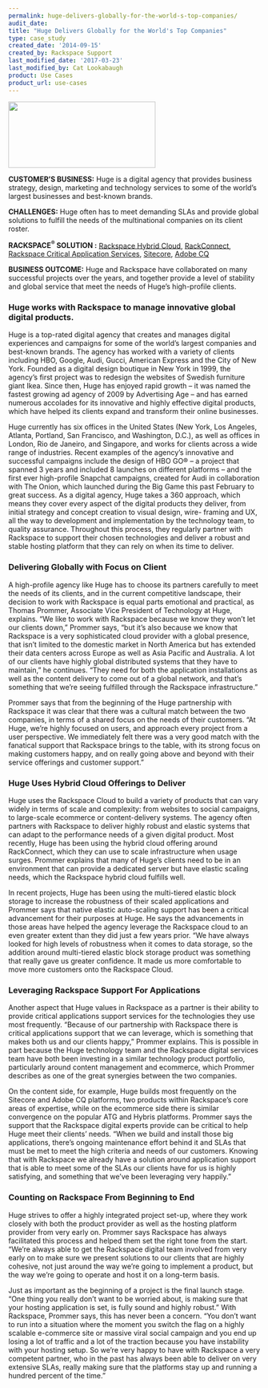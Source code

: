 ```yaml
---
permalink: huge-delivers-globally-for-the-world-s-top-companies/
audit_date:
title: "Huge Delivers Globally for the World's Top Companies"
type: case_study
created_date: '2014-09-15'
created_by: Rackspace Support
last_modified_date: '2017-03-23'
last_modified_by: Cat Lookabaugh
product: Use Cases
product_url: use-cases
---
```


<a href="http://www.hugeinc.com/">
   <img src="{% asset_path use-cases/huge-delivers-globally-for-the-world-s-top-companies/HugeLogo.png %}" width="294" height="132" />
</a>

**CUSTOMER’S BUSINESS:** Huge is a digital agency that provides business
strategy, design, marketing and technology services to some of the world’s
largest businesses and best-known brands.

**CHALLENGES:** Huge often has to meet demanding SLAs and provide global
solutions to fulfill the needs of the multinational companies on its
client roster.

**RACKSPACE<sup>&reg;</sup> SOLUTION :** [Rackspace Hybrid
Cloud](http://www.rackspace.com/cloud/hybrid/),
[RackConnect](http://www.rackspace.com/cloud/hybrid/rackconnect),
[Rackspace Critical Application
Services](http://www.rackspace.com/enterprise-cloud-solutions/critical-applications/),
[Sitecore](http://www.rackspace.com/wcm/sitecore), [Adobe
CQ](http://www.rackspace.com/wcm/aem/)

**BUSINESS OUTCOME:** Huge and Rackspace have collaborated on many
successful projects over the years, and together provide a level of
stability and global service that meet the needs of Huge’s high-profile
clients.

### Huge works with Rackspace to manage innovative global digital products.

Huge is a top-rated digital agency that creates and manages digital
experiences and campaigns for some of the world’s largest companies and
best-known brands. The agency has worked with a variety of clients
including HBO, Google, Audi, Gucci, American Express and the City of New
York. Founded as a digital design boutique in New York in 1999, the
agency’s first project was to redesign the websites of Swedish furniture
giant Ikea. Since then, Huge has enjoyed rapid growth – it was named the
fastest growing ad agency of 2009 by Advertising Age – and has earned
numerous accolades for its innovative and highly effective digital
products, which have helped its clients expand and transform their
online businesses.

Huge currently has six offices in the United States (New York, Los
Angeles, Atlanta, Portland, San Francisco, and Washington, D.C.), as
well as offices in London, Rio de Janeiro, and Singapore, and works for
clients across a wide range of industries. Recent examples of the
agency’s innovative and successful campaigns include the design of HBO
GO® – a project that spanned 3 years and included 8 launches on
different platforms – and the first ever high-profile Snapchat
campaigns, created for Audi in collaboration with The Onion, which
launched during the Big Game this past February to great success. As a
digital agency, Huge takes a 360 approach, which means they cover every
aspect of the digital products they deliver, from initial strategy and
concept creation to visual design, wire- framing and UX, all the way to
development and implementation by the technology team, to quality
assurance. Throughout this process, they regularly partner with
Rackspace to support their chosen technologies and deliver a robust and
stable hosting platform that they can rely on when its time to deliver.

### Delivering Globally with Focus on Client

A high-profile agency like Huge has to choose its partners carefully to
meet the needs of its clients, and in the current competitive landscape,
their decision to work with Rackspace is equal parts emotional and
practical, as Thomas Prommer, Associate Vice President of Technology at
Huge, explains. “We like to work with Rackspace because we know they
won’t let our clients down,” Prommer says, “but it’s also because we
know that Rackspace is a very sophisticated cloud provider with a global
presence, that isn’t limited to the domestic market in North America but
has extended their data centers across Europe as well as Asia Pacific
and Australia. A lot of our clients have highly global distributed
systems that they have to maintain,” he continues. “They need for both
the application installations as well as the content delivery to come
out of a global network, and that’s something that we’re seeing
fulfilled through the Rackspace infrastructure.”

Prommer says that from the beginning of the Huge partnership with
Rackspace it was clear that there was a cultural match between the two
companies, in terms of a shared focus on the needs of their customers.
“At Huge, we’re highly focused on users, and approach every project from
a user perspective. We immediately felt there was a very good match with
the fanatical support that Rackspace brings to the table, with its
strong focus on making customers happy, and on really going above and
beyond with their service offerings and customer support.”

### Huge Uses Hybrid Cloud Offerings to Deliver

Huge uses the Rackspace Cloud to build a variety of products that can
vary widely in terms of scale and complexity: from websites to social
campaigns, to large-scale ecommerce or content-delivery systems. The
agency often partners with Rackspace to deliver highly robust and
elastic systems that can adapt to the performance needs of a given
digital product. Most recently, Huge has been using the hybrid cloud
offering around RackConnect, which they can use to scale infrastructure
when usage surges. Prommer explains that many of Huge’s clients need to
be in an environment that can provide a dedicated server but have
elastic scaling needs, which the Rackspace hybrid cloud fulfills well.

In recent projects, Huge has been using the multi-tiered elastic block
storage to increase the robustness of their scaled applications and
Prommer says that native elastic auto-scaling support has been a
critical advancement for their purposes at Huge. He says the
advancements in those areas have helped the agency leverage the
Rackspace cloud to an even greater extent than they did just a few years
prior. “We have always looked for high levels of robustness when it
comes to data storage, so the addition around multi-tiered elastic block
storage product was something that really gave us greater confidence. It
made us more comfortable to move more customers onto the Rackspace
Cloud.

### Leveraging Rackspace Support For Applications

Another aspect that Huge values in Rackspace as a partner is their
ability to provide critical applications support services for the
technologies they use most frequently. “Because of our partnership with
Rackspace there is critical applications support that we can leverage,
which is something that makes both us and our clients happy,” Prommer
explains. This is possible in part because the Huge technology team and
the Rackspace digital services team have both been investing in a
similar technology product portfolio, particularly around content
management and ecommerce, which Prommer describes as one of the great
synergies between the two companies.

On the content side, for example, Huge builds most frequently on the
Sitecore and Adobe CQ platforms, two products within Rackspace’s core
areas of expertise, while on the ecommerce side there is similar
convergence on the popular ATG and Hybris platforms. Prommer says the
support that the Rackspace digital experts provide can be critical to
help Huge meet their clients’ needs. “When we build and install those
big applications, there’s ongoing maintenance effort behind it and SLAs
that must be met to meet the high criteria and needs of our customers.
Knowing that with Rackspace we already have a solution around
application support that is able to meet some of the SLAs our clients
have for us is highly satisfying, and something that we’ve been
leveraging very happily.”

### Counting on Rackspace From Beginning to End

Huge strives to offer a highly integrated project set-up, where they
work closely with both the product provider as well as the hosting
platform provider from very early on. Prommer says Rackspace has always
facilitated this process and helped them set the right tone from the
start. “We’re always able to get the Rackspace digital team involved
from very early on to make sure we present solutions to our clients that
are highly cohesive, not just around the way we’re going to implement a
product, but the way we’re going to operate and host it on a long-term
basis.

Just as important as the beginning of a project is the final launch
stage. “One thing you really don’t want to be worried about, is making
sure that your hosting application is set, is fully sound and highly
robust.” With Rackspace, Prommer says, this has never been a concern.
“You don’t want to run into a situation where the moment you switch the
flag on a highly scalable e-commerce site or massive viral social
campaign and you end up losing a lot of traffic and a lot of the
traction because you have instability with your hosting setup. So we’re
very happy to have with Rackspace a very competent partner, who in the
past has always been able to deliver on very extensive SLAs, really
making sure that the platforms stay up and running a hundred percent of
the time.”
